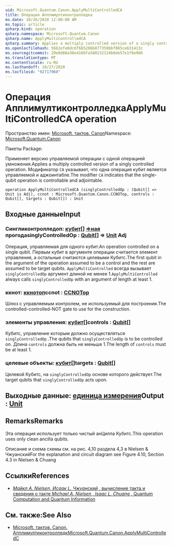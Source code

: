 ```yaml
---
uid: Microsoft.Quantum.Canon.ApplyMultiControlledCA
title: Операция Апплимултиконтролледка
ms.date: 10/26/2020 12:00:00 AM
ms.topic: article
qsharp.kind: operation
qsharp.namespace: Microsoft.Quantum.Canon
qsharp.name: ApplyMultiControlledCA
qsharp.summary: Applies a multiply controlled version of a singly controlled operation. The modifier `CA` indicates that the single-qubit operation is controllable and adjointable.
ms.openlocfilehash: 5662efe0dc6f665206b8773596bf885ce631413c
ms.sourcegitcommit: 29e0d88a30e4166fa580132124b0eb57e1f0e986
ms.translationtype: MT
ms.contentlocale: ru-RU
ms.lasthandoff: 10/27/2020
ms.locfileid: "92717960"
---
```

# <a name="applymulticontrolledca-operation"></a><span data-ttu-id="f0acc-102">Операция Апплимултиконтролледка</span><span class="sxs-lookup"><span data-stu-id="f0acc-102">ApplyMultiControlledCA operation</span></span>

<span data-ttu-id="f0acc-103">Пространство имен: [Microsoft. тактов. Canon](xref:Microsoft.Quantum.Canon)</span><span class="sxs-lookup"><span data-stu-id="f0acc-103">Namespace: [Microsoft.Quantum.Canon](xref:Microsoft.Quantum.Canon)</span></span>

<span data-ttu-id="f0acc-104">Пакеты [](https://nuget.org/packages/)</span><span class="sxs-lookup"><span data-stu-id="f0acc-104">Package: [](https://nuget.org/packages/)</span></span>


<span data-ttu-id="f0acc-105">Применяет версию управляемой операции с одной операцией умножения.</span><span class="sxs-lookup"><span data-stu-id="f0acc-105">Applies a multiply controlled version of a singly controlled operation.</span></span>
<span data-ttu-id="f0acc-106">Модификатор `CA` указывает, что одна операция кубит является управляемой и аджоинтабле.</span><span class="sxs-lookup"><span data-stu-id="f0acc-106">The modifier `CA` indicates that the single-qubit operation is controllable and adjointable.</span></span>

```qsharp
operation ApplyMultiControlledCA (singlyControlledOp : (Qubit[] => Unit is Adj), ccnot : Microsoft.Quantum.Canon.CCNOTop, controls : Qubit[], targets : Qubit[]) : Unit
```


## <a name="input"></a><span data-ttu-id="f0acc-107">Входные данные</span><span class="sxs-lookup"><span data-stu-id="f0acc-107">Input</span></span>

### <a name="singlycontrolledop--qubit--unit-adj"></a><span data-ttu-id="f0acc-108">Сингликонтролледоп: [кубит](xref:microsoft.quantum.lang-ref.qubit)[] [=>ная](xref:microsoft.quantum.lang-ref.unit) прогода</span><span class="sxs-lookup"><span data-stu-id="f0acc-108">singlyControlledOp : [Qubit](xref:microsoft.quantum.lang-ref.qubit)[] => [Unit](xref:microsoft.quantum.lang-ref.unit) Adj</span></span>

<span data-ttu-id="f0acc-109">Операция, управляемая для одного кубит.</span><span class="sxs-lookup"><span data-stu-id="f0acc-109">An operation controlled on a single qubit.</span></span>
<span data-ttu-id="f0acc-110">Первым кубит в аргументе операции считается элемент управления, а остальные считаются целевыми Кубитс.</span><span class="sxs-lookup"><span data-stu-id="f0acc-110">The first qubit in the argument of the operation assumed to be a control and the rest are assumed to be target qubits.</span></span>
<span data-ttu-id="f0acc-111">`ApplyMultiControlled` всегда вызывает `singlyControlledOp` аргумент длиной не менее 1.</span><span class="sxs-lookup"><span data-stu-id="f0acc-111">`ApplyMultiControlled` always calls `singlyControlledOp` with an argument of length at least 1.</span></span>


### <a name="ccnot--ccnotop"></a><span data-ttu-id="f0acc-112">ккнот: [ккнотоп](xref:Microsoft.Quantum.Canon.CCNOTop)</span><span class="sxs-lookup"><span data-stu-id="f0acc-112">ccnot : [CCNOTop](xref:Microsoft.Quantum.Canon.CCNOTop)</span></span>

<span data-ttu-id="f0acc-113">Шлюз с управляемым контролем, не используемый для построения.</span><span class="sxs-lookup"><span data-stu-id="f0acc-113">The controlled-controlled-NOT gate to use for the construction.</span></span>


### <a name="controls--qubit"></a><span data-ttu-id="f0acc-114">элементы управления: [кубит](xref:microsoft.quantum.lang-ref.qubit)[]</span><span class="sxs-lookup"><span data-stu-id="f0acc-114">controls : [Qubit](xref:microsoft.quantum.lang-ref.qubit)[]</span></span>

<span data-ttu-id="f0acc-115">Кубитс, управление которым должно осуществляться `singlyControlledOp` .</span><span class="sxs-lookup"><span data-stu-id="f0acc-115">The qubits that `singlyControlledOp` is to be controlled on.</span></span>
<span data-ttu-id="f0acc-116">Длина `controls` должна быть не меньше 1.</span><span class="sxs-lookup"><span data-stu-id="f0acc-116">The length of `controls` must be at least 1.</span></span>


### <a name="targets--qubit"></a><span data-ttu-id="f0acc-117">целевые объекты: [кубит](xref:microsoft.quantum.lang-ref.qubit)[]</span><span class="sxs-lookup"><span data-stu-id="f0acc-117">targets : [Qubit](xref:microsoft.quantum.lang-ref.qubit)[]</span></span>

<span data-ttu-id="f0acc-118">Целевой Кубитс, на `singlyControlledOp` основе которого действует.</span><span class="sxs-lookup"><span data-stu-id="f0acc-118">The target qubits that `singlyControlledOp` acts upon.</span></span>



## <a name="output--unit"></a><span data-ttu-id="f0acc-119">Выходные данные: [единица измерения](xref:microsoft.quantum.lang-ref.unit)</span><span class="sxs-lookup"><span data-stu-id="f0acc-119">Output : [Unit](xref:microsoft.quantum.lang-ref.unit)</span></span>



## <a name="remarks"></a><span data-ttu-id="f0acc-120">Remarks</span><span class="sxs-lookup"><span data-stu-id="f0acc-120">Remarks</span></span>

<span data-ttu-id="f0acc-121">Эта операция использует только чистый анЦилла Кубитс.</span><span class="sxs-lookup"><span data-stu-id="f0acc-121">This operation uses only clean ancilla qubits.</span></span>

<span data-ttu-id="f0acc-122">Описание и схема схемы см. на рис. 4,10 раздела 4,3 в Nielsen & Чжуанский</span><span class="sxs-lookup"><span data-stu-id="f0acc-122">For the explanation and circuit diagram see Figure 4.10, Section 4.3 in Nielsen & Chuang</span></span>

## <a name="references"></a><span data-ttu-id="f0acc-123">Ссылки</span><span class="sxs-lookup"><span data-stu-id="f0acc-123">References</span></span>

- [<span data-ttu-id="f0acc-124">*Майкл A. Nielsen, Исаак L. Чжуанский* , вычисление такта и сведения о такте</span><span class="sxs-lookup"><span data-stu-id="f0acc-124"> *Michael A. Nielsen , Isaac L. Chuang* , Quantum Computation and Quantum Information </span></span>](http://doi.org/10.1017/CBO9780511976667)

## <a name="see-also"></a><span data-ttu-id="f0acc-125">См. также:</span><span class="sxs-lookup"><span data-stu-id="f0acc-125">See Also</span></span>

- [<span data-ttu-id="f0acc-126">Microsoft. тактов. Canon. Апплимултиконтролледк</span><span class="sxs-lookup"><span data-stu-id="f0acc-126">Microsoft.Quantum.Canon.ApplyMultiControlledC</span></span>](xref:Microsoft.Quantum.Canon.ApplyMultiControlledC)